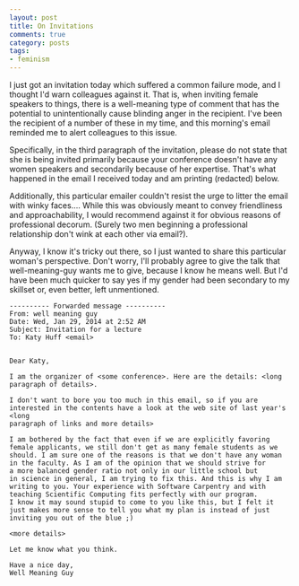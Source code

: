 ```yaml
---
layout: post
title: On Invitations
comments: true
category: posts
tags:
- feminism
---
```



I just got an invitation today which suffered a common failure mode, and I thought I'd warn colleagues against it. That is, when inviting female speakers to things, there is a well-meaning type of comment that has the potential to unintentionally cause blinding anger in the recipient. I've been the recipient of a number of these in my time, and this morning's email reminded me to alert colleagues to this issue.

Specifically, in the third paragraph of the invitation, please do not state that she is being invited primarily because your conference doesn't have any women speakers and secondarily because of her expertise. That's what happened in the email I received today and am printing (redacted) below. 

Additionally, this particular emailer couldn't resist the urge to litter the email with winky faces.... While this was obviously meant to convey friendliness and approachability, I would recommend against it for obvious reasons of professional decorum. (Surely two men beginning a professional relationship don't wink at each other via email?).

Anyway, I know it's tricky out there, so I just wanted to share this particular woman's perspective. Don't worry, I'll probably agree to give the talk that well-meaning-guy wants me to give, because I know he means well. But I'd have been much quicker to say yes if my gender had been secondary to my skillset or, even better, left unmentioned.

    
    ---------- Forwarded message ----------
    From: well meaning guy
    Date: Wed, Jan 29, 2014 at 2:52 AM
    Subject: Invitation for a lecture
    To: Katy Huff <email>
    
    
    Dear Katy,
    
    I am the organizer of <some conference>. Here are the details: <long 
    paragraph of details>.
    
    I don't want to bore you too much in this email, so if you are
    interested in the contents have a look at the web site of last year's <long 
    paragraph of links and more details>
    
    I am bothered by the fact that even if we are explicitly favoring
    female applicants, we still don't get as many female students as we
    should. I am sure one of the reasons is that we don't have any woman
    in the faculty. As I am of the opinion that we should strive for
    a more balanced gender ratio not only in our little school but
    in science in general, I am trying to fix this. And this is why I am
    writing to you. Your experience with Software Carpentry and with
    teaching Scientific Computing fits perfectly with our program.
    I know it may sound stupid to come to you like this, but I felt it
    just makes more sense to tell you what my plan is instead of just
    inviting you out of the blue ;)
    
    <more details>
    
    Let me know what you think.
    
    Have a nice day,
    Well Meaning Guy


